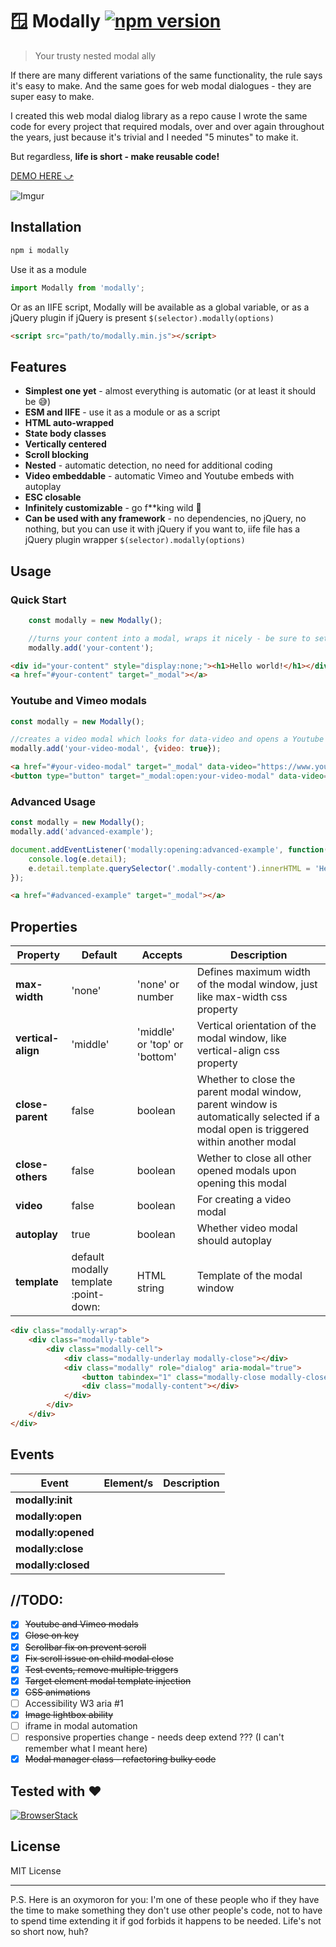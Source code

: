 # 🪟 Modally [![npm version](https://img.shields.io/npm/v/modally)](https://www.npmjs.com/package/modally)

> Your trusty nested modal ally

If there are many different variations of the same functionality, the rule says it's easy to make. And the same goes for web modal dialogues - they are super easy to make.

I created this web modal dialog library as a repo cause I wrote the same code for every project that required modals, over and over again throughout the years, just because it's trivial and I needed "5 minutes" to make it.

But regardless, **life is short - make reusable code!**

[DEMO HERE ⤻](http://stamat.github.io/jquery.modally/)

![Imgur](https://imgur.com/Zzg3FDx.png)

## Installation

```bash
npm i modally
```

Use it as a module
```javascript
import Modally from 'modally';
```

Or as an IIFE script, Modally will be available as a global variable, or as a jQuery plugin if jQuery is present `$(selector).modally(options)`
```html
<script src="path/to/modally.min.js"></script>
```

## Features
* **Simplest one yet** - almost everything is automatic (or at least it should be 😅)
* **ESM and IIFE** - use it as a module or as a script
* **HTML auto-wrapped**
* **State body classes**
* **Vertically centered**
* **Scroll blocking** 
* **Nested** - automatic detection, no need for additional coding
* **Video embeddable** - automatic Vimeo and Youtube embeds with autoplay
* **ESC closable**
* **Infinitely customizable** - go f**king wild 🎉
* **Can be used with any framework** - no dependencies, no jQuery, no nothing, but you can use it with jQuery if you want to, iife file has a jQuery plugin wrapper `$(selector).modally(options)`

## Usage

### Quick Start
```javascript
	const modally = new Modally();

	//turns your content into a modal, wraps it nicely - be sure to set it to display:none in CSS
	modally.add('your-content');
```
```html
<div id="your-content" style="display:none;"><h1>Hello world!</h1></div>
<a href="#your-content" target="_modal"></a>
```

### Youtube and Vimeo modals

```javascript
const modally = new Modally();

//creates a video modal which looks for data-video and opens a Youtube or Vimeo embed within your modal
modally.add('your-video-modal', {video: true});
```
```html
<a href="#your-video-modal" target="_modal" data-video="https://www.youtube.com/watch?v=u9QJo5fBADE">Youtube</a>
<button type="button" target="_modal:open:your-video-modal" data-video="https://vimeo.com/243244233">Vimeo</button>
```

### Advanced Usage

```javascript
const modally = new Modally();
modally.add('advanced-example');

document.addEventListener('modally:opening:advanced-example', function(e) {
	console.log(e.detail);
	e.detail.template.querySelector('.modally-content').innerHTML = 'Hello world!';
});
```
```html
<a href="#advanced-example" target="_modal"></a>
```



## Properties

Property | Default | Accepts | Description
-------- | ------- | ------- | -----------
**max-width** | 'none' | 'none' or number | Defines maximum width of the modal window, just like max-width css property
**vertical-align** | 'middle' | 'middle' or 'top' or 'bottom' | Vertical orientation of the modal window, like vertical-align css property
**close-parent** | false | boolean | Whether to close the parent modal window, parent window is automatically selected if a modal open is triggered within another modal
**close-others** | false | boolean | Wether to close all other opened modals upon opening this modal
**video** | false | boolean | For creating a video modal
**autoplay** | true | boolean | Whether video modal should autoplay
**template** | default modally template :point-down: | HTML string | Template of the modal window

```html
<div class="modally-wrap">
	<div class="modally-table">
		<div class="modally-cell">
			<div class="modally-underlay modally-close"></div>
			<div class="modally" role="dialog" aria-modal="true">
				<button tabindex="1" class="modally-close modally-close-button">&times;</button>
				<div class="modally-content"></div>
			</div>
		</div>
	</div>
</div>
```

## Events

Event | Element/s | Description
----- | --------- | -----------
**modally:init** | |
**modally:open** | |
**modally:opened** | |
**modally:close** | |
**modally:closed** | |

## //TODO:

- [x] ~~Youtube and Vimeo modals~~
- [x] ~~Close on <ESC> key~~
- [x] ~~Scrollbar fix on prevent scroll~~
- [x] ~~Fix scroll issue on child modal close~~
- [x] ~~Test events, remove multiple triggers~~
- [x] ~~Target element modal template injection~~
- [x] ~~CSS animations~~
- [ ] Accessibility W3 aria #1
- [x] ~~Image lightbox ability~~
- [ ] iframe in modal automation
- [ ] responsive properties change - needs deep extend ??? (I can't remember what I meant here)
- [x] ~~Modal manager class - refactoring bulky code~~

## Tested with :heart:

[![BrowserStack](https://imgur.com/wfYoxvC.png)](https://www.browserstack.com/)

## License
MIT License

-------

P.S. Here is an oxymoron for you: I'm one of these people who if they have the time to make something they don't use other people's code, not to have to spend time extending it if god forbids it happens to be needed. Life's not so short now, huh?
